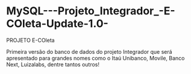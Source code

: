 # MySQL---Projeto_Integrador_-E-COleta-Update-1.0-

PROJETO E-COleta

Primeira versão do banco de dados do projeto Integrador que será apresentado para grandes nomes como o Itaú Unibanco, Movile, Banco Next, Luizalabs, dentre tantos outros!
